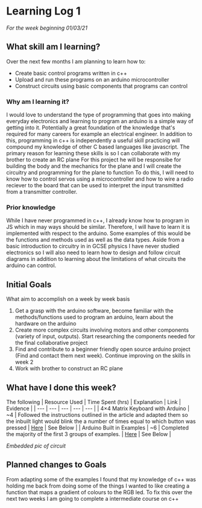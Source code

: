 # Learning Log 1
*For the week beginning 01/03/21*

## What skill am I learning?
Over the next few months I am planning to learn how to:
 - Create basic control programs written in c++
 - Upload and run these programs on an arduino microcontroller
 - Construct circuits using basic components that programs can control
### Why am I learning it?
I would love to understand the type of programming that goes into making everyday electronics and learning to program an arduino is a simple way
of getting into it. Potentially a great foundation of the knowledge that's required for many careers for example an electrical engineer. In addition to this, programming in c++ is independently a useful skill practicing will compound my knowledge of other C based languages like javascript.
The primary reason for learning these skills is so I can collaborate with my brother to create an RC plane
For this project he will be responsibe for building the body and the mechanics for the plane and I will create the circuitry and programming for the plane to function
To do this, I will need to know how to control servos using a microcontroller and how to wire a radio reciever to the board that can be used to interpret the input transmitted from a transmitter controller.
### Prior knowledge
While I have never programmed in c++, I already know how to program in JS which in may ways should be similar. Therefore, I will have to learn it is implemented with respect to the arduino. Some examples of this would be the functions and methods used as well as the data types.
Aside from a basic introduction to circuitry in in GCSE physics I have never studied electronics so I will also need to learn how to design and follow circuit diagrams in addition to learning about the limitations of what circuits the arduino can control.
## Initial Goals
What aim to accomplish on a week by week basis
1. Get a grasp with the arduino software, become familiar with the methods/functions used to program an arduino, learn about the hardware on the arduino
1. Create more complex circuits involving motors and other components (variety of input, outputs). Start researching the components needed for the final collaborative project
1. Find and contribute to a beginner friendly open source arduino project (Find and contact them next week). Continue improving on the skills in week 2
1. Work with brother to construct an RC plane

## What have I done this week?
The following 
| Resource Used | Time Spent (hrs) | Explanation | Link | Evidence |
| --- | --- | --- | --- | --- |
| 4×4 Matrix Keyboard with Arduino | ~4 | Followed the instructions outlined in the article and adapted them so the inbuilt light would blink the a number of times equal to which button was pressed | [Here](https://rydepier.wordpress.com/2015/10/20/4x4-matrix-keyboard-with-arduino/) | See Below |
| Arduino Built in Examples | ~6 | Completed the majority of the first 3 groups of examples. | [Here](https://www.arduino.cc/en/Tutorial/BuiltInExamples) | See Below |

*Embedded pic of circuit*

## Planned changes to Goals
From adapting some of the examples I found that my knowledge of c++ was holding me back from doing some of the things I wanted to like creating a function that maps a gradient of colours to the RGB led. To fix this over the next two weeks I am going to complete a intermediate course on c++

